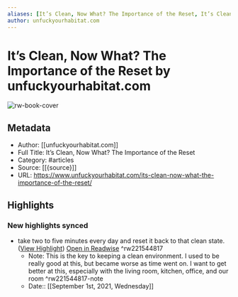 ```yaml
---
aliases: [It’s Clean, Now What? The Importance of the Reset, It’s Clean, Now What? The Importance of the Reset]
author: unfuckyourhabitat.com
---
```

# It’s Clean, Now What? The Importance of the Reset by unfuckyourhabitat.com

![rw-book-cover](https://readwise-assets.s3.amazonaws.com/static/images/article1.be68295a7e40.png)

## Metadata
- Author: [[unfuckyourhabitat.com]]
- Full Title: It’s Clean, Now What? The Importance of the Reset
- Category: #articles
- Source: [[{source}]]
- URL: https://www.unfuckyourhabitat.com/its-clean-now-what-the-importance-of-the-reset/

## Highlights
### New highlights synced
- take two to five minutes every day and reset it back to that clean state. ([View Highlight](https://instapaper.com/read/1441109667/17343029)) [Open in Readwise](https://readwise.io/open/221544817) ^rw221544817
    - Note: This is the key to keeping a clean environment. I used to be really good at this, but became worse as time went on. I want to get better at this, especially with the living room, kitchen, office, and our room ^rw221544817-note
    - Date:: [[September 1st, 2021, Wednesday]]
